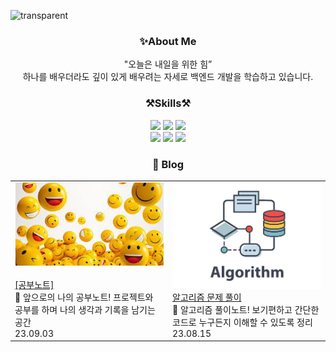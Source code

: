 ![transparent](https://capsule-render.vercel.app/api?type=transparent&fontColor=afebd6&text=TeaMin's%20GitHub%20&height=150&fontSize=60&desc=Welcome!&descAlignY=75&descAlign=60)
<div align="center">



### ✨About Me

"오늘은 내일을 위한 힘” <br>
하나를 배우더라도 깊이 있게 배우려는 자세로 백엔드 개발을 학습하고 있습니다.



### ⚒️Skills⚒️
<span><img src="https://img.shields.io/badge/Python-3776AB?style=for-the-badge&logo=Python&logoColor=white"/>
<img src="https://img.shields.io/badge/Java-007396?&style=for-the-badge"/>
<img src="https://img.shields.io/badge/SQL-F37C20?style=for-the-badge"/>
</span>
</br>
<span>
<img src="https://img.shields.io/badge/Spring-6DB33F?style=for-the-badge&logo=Spring&logoColor=white"/>
<img src="https://img.shields.io/badge/JPA-8F8F8F?style=for-the-badge">
<img src="https://img.shields.io/badge/MySQL-4479A1?style=for-the-badge&logo=MySQL&logoColor=white"/>
</span>

### 🚩 Blog

<table><tbody>
<tr>
<td width=300px>
    <a href="https://velog.io/@tam/series/%EA%B3%B5%EB%B6%80%EB%85%B8%ED%8A%B8">
        <img width="100%" src="/img/스마일.jpg"/><br/><br/>
        <div>[공부노트]</div>
     </a>
        <div>📘 앞으로의 나의 공부노트! 프로젝트와 공부를 하며 나의 생각과 기록을 남기는 공간 </div>
        <div>23.09.03</div>
   
</td>
<td width=300px>
    <a href="https://velog.io/@tam/series/%EC%95%8C%EA%B3%A0%EB%A6%AC%EC%A6%98">
        <img width="100%" height = 170px src="/img/알고리즘.png"/><br/>
        <div>알고리즘 문제 풀이 </div>
    </a>
    <div>🤩 알고리즘 풀이노트! 보기편하고 간단한 코드로 누구든지 이해할 수 있도록 정리 </div>
    <div>23.08.15</div>
</td>
</tr>
</tbody></table>
